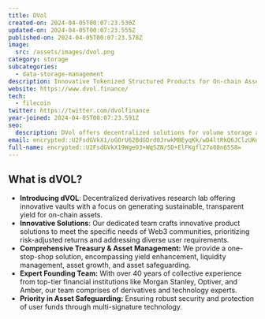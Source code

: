 ```yaml
---
title: DVol
created-on: 2024-04-05T00:07:23.530Z
updated-on: 2024-04-05T00:07:23.555Z
published-on: 2024-04-05T00:07:23.578Z
image:
  src: /assets/images/dvol.png
category: storage
subcategories:
  - data-storage-management
description: Innovative Tokenized Structured Products for On-chain Assets
website: https://www.dvol.finance/
tech:
  - filecoin
twitter: https://twitter.com/dvolfinance
year-joined: 2024-04-05T00:07:23.591Z
seo:
  description: DVol offers decentralized solutions for volume storage and data management.
email: encrypted::U2FsdGVkX1/oGOrU62BdGDrd0JrwkM8EyqKk/wD4ltRkQ6JClzUKewj2ao+NmU/w
full-name: encrypted::U2FsdGVkX19WgeO3+WqSZN/5D+ElFKgfl27o08n65S8=
---
```


## What is dVOL?

- **Introducing dVOL**: Decentralized derivatives research lab offering innovative vaults with a focus on generating sustainable, transparent yield for on-chain assets.
- **Innovative Solutions**: Our dedicated team crafts innovative product solutions to meet the specific needs of Web3 communities, prioritizing risk-adjusted returns and addressing diverse user requirements.
- **Comprehensive Treasury & Asset Management:** We provide a one-stop-shop solution, encompassing yield enhancement, liquidity management, asset growth, and asset safeguarding.
- **Expert Founding Team:** With over 40 years of collective experience from top-tier financial institutions like Morgan Stanley, Optiver, and Amber, our team comprises of derivatives and technology experts.
- **Priority in Asset Safeguarding:** Ensuring robust security and protection of user funds through multi-signature technology.
